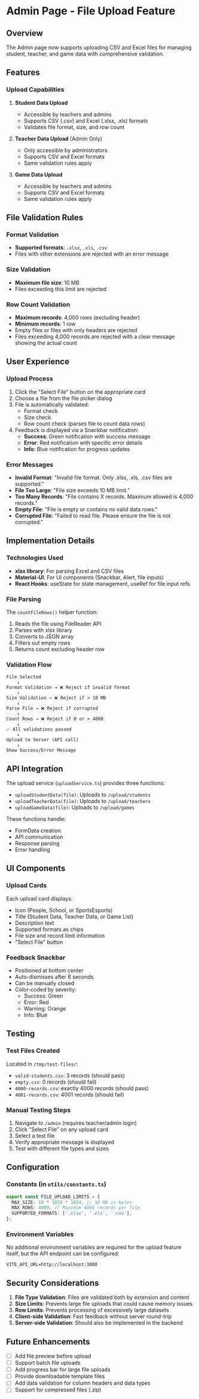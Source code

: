 # Admin Page - File Upload Feature

## Overview

The Admin page now supports uploading CSV and Excel files for managing student, teacher, and game data with comprehensive validation.

## Features

### Upload Capabilities

1. **Student Data Upload**
   - Accessible by teachers and admins
   - Supports CSV (.csv) and Excel (.xlsx, .xls) formats
   - Validates file format, size, and row count

2. **Teacher Data Upload** (Admin Only)
   - Only accessible by administrators
   - Supports CSV and Excel formats
   - Same validation rules apply

3. **Game Data Upload**
   - Accessible by teachers and admins
   - Supports CSV and Excel formats
   - Same validation rules apply

## File Validation Rules

### Format Validation
- **Supported formats**: `.xlsx`, `.xls`, `.csv`
- Files with other extensions are rejected with an error message

### Size Validation
- **Maximum file size**: 10 MB
- Files exceeding this limit are rejected

### Row Count Validation
- **Maximum records**: 4,000 rows (excluding header)
- **Minimum records**: 1 row
- Empty files or files with only headers are rejected
- Files exceeding 4,000 records are rejected with a clear message showing the actual count

## User Experience

### Upload Process
1. Click the "Select File" button on the appropriate card
2. Choose a file from the file picker dialog
3. File is automatically validated:
   - Format check
   - Size check
   - Row count check (parses file to count data rows)
4. Feedback is displayed via a Snackbar notification:
   - **Success**: Green notification with success message
   - **Error**: Red notification with specific error details
   - **Info**: Blue notification for progress updates

### Error Messages

- **Invalid Format**: "Invalid file format. Only .xlsx, .xls, .csv files are supported."
- **File Too Large**: "File size exceeds 10 MB limit."
- **Too Many Records**: "File contains X records. Maximum allowed is 4,000 records."
- **Empty File**: "File is empty or contains no valid data rows."
- **Corrupted File**: "Failed to read file. Please ensure the file is not corrupted."

## Implementation Details

### Technologies Used
- **xlsx library**: For parsing Excel and CSV files
- **Material-UI**: For UI components (Snackbar, Alert, file inputs)
- **React Hooks**: useState for state management, useRef for file input refs

### File Parsing
The `countFileRows()` helper function:
1. Reads the file using FileReader API
2. Parses with xlsx library
3. Converts to JSON array
4. Filters out empty rows
5. Returns count excluding header row

### Validation Flow
```
File Selected
    ↓
Format Validation → ❌ Reject if invalid format
    ↓
Size Validation → ❌ Reject if > 10 MB
    ↓
Parse File → ❌ Reject if corrupted
    ↓
Count Rows → ❌ Reject if 0 or > 4000
    ↓
✅ All validations passed
    ↓
Upload to Server (API call)
    ↓
Show Success/Error Message
```

## API Integration

The upload service (`uploadService.ts`) provides three functions:
- `uploadStudentData(file)`: Uploads to `/upload/students`
- `uploadTeacherData(file)`: Uploads to `/upload/teachers`
- `uploadGameData(file)`: Uploads to `/upload/games`

These functions handle:
- FormData creation
- API communication
- Response parsing
- Error handling

## UI Components

### Upload Cards
Each upload card displays:
- Icon (People, School, or SportsEsports)
- Title (Student Data, Teacher Data, or Game List)
- Description text
- Supported formats as chips
- File size and record limit information
- "Select File" button

### Feedback Snackbar
- Positioned at bottom center
- Auto-dismisses after 6 seconds
- Can be manually closed
- Color-coded by severity:
  - Success: Green
  - Error: Red
  - Warning: Orange
  - Info: Blue

## Testing

### Test Files Created
Located in `/tmp/test-files/`:
- `valid-students.csv`: 3 records (should pass)
- `empty.csv`: 0 records (should fail)
- `4000-records.csv`: exactly 4000 records (should pass)
- `4001-records.csv`: 4001 records (should fail)

### Manual Testing Steps
1. Navigate to `/admin` (requires teacher/admin login)
2. Click "Select File" on any upload card
3. Select a test file
4. Verify appropriate message is displayed
5. Test with different file types and sizes

## Configuration

### Constants (in `utils/constants.ts`)
```typescript
export const FILE_UPLOAD_LIMITS = {
  MAX_SIZE: 10 * 1024 * 1024, // 10 MB in bytes
  MAX_ROWS: 4000, // Maximum 4000 records per file
  SUPPORTED_FORMATS: ['.xlsx', '.xls', '.csv'],
};
```

### Environment Variables
No additional environment variables are required for the upload feature itself, but the API endpoint can be configured:
```
VITE_API_URL=http://localhost:3000
```

## Security Considerations

1. **File Type Validation**: Files are validated both by extension and content
2. **Size Limits**: Prevents large file uploads that could cause memory issues
3. **Row Limits**: Prevents processing of excessively large datasets
4. **Client-side Validation**: Fast feedback without server round-trip
5. **Server-side Validation**: Should also be implemented in the backend

## Future Enhancements

- [ ] Add file preview before upload
- [ ] Support batch file uploads
- [ ] Add progress bar for large file uploads
- [ ] Provide downloadable template files
- [ ] Add data validation for column headers and data types
- [ ] Support for compressed files (.zip)
